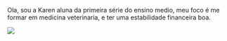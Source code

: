 Ola, sou a Karen aluna da primeira série do ensino medio, meu foco é me formar em medicina veterinaria, e ter uma estabilidade financeira boa.


![](https://tudocommoda.com/wp-content/uploads/2022/06/7-unhas-longas-com-esmalte-vinho.jpg)

